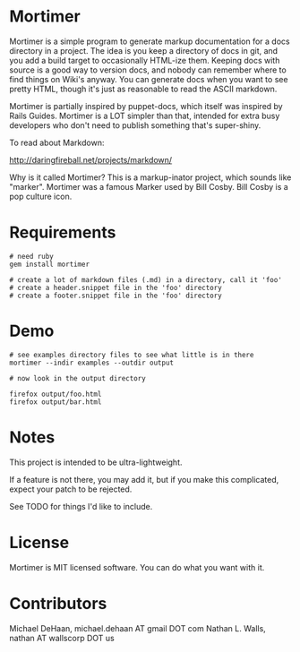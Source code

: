 Mortimer
========

Mortimer is a simple program to generate markup documentation for a docs directory in a project.
The idea is you keep a directory of docs in git, and you add a build target to occasionally HTML-ize them.
Keeping docs with source is a good way to version docs, and nobody can remember where to find things on
Wiki's anyway.  You can generate docs when you want to see pretty HTML, though it's just as reasonable
to read the ASCII markdown.

Mortimer is partially inspired by puppet-docs, which itself was inspired by Rails Guides.
Mortimer is a LOT simpler than that, intended for extra busy developers who don't need
to publish something that's super-shiny.

To read about Markdown:

http://daringfireball.net/projects/markdown/

Why is it called Mortimer?  This is a markup-inator project, which sounds like "marker".
Mortimer was a famous Marker used by Bill Cosby.  Bill Cosby is a pop culture icon.

Requirements
============

    # need ruby
    gem install mortimer

    # create a lot of markdown files (.md) in a directory, call it 'foo'
    # create a header.snippet file in the 'foo' directory
    # create a footer.snippet file in the 'foo' directory

Demo
====

    # see examples directory files to see what little is in there
    mortimer --indir examples --outdir output

    # now look in the output directory

    firefox output/foo.html
    firefox output/bar.html

Notes
=====

This project is intended to be ultra-lightweight.

If a feature is not there, you may add it, but if you make this complicated, expect your
patch to be rejected.

See TODO for things I'd like to include.

License
=======

Mortimer is MIT licensed software.  You can do what you want with it.

Contributors
============

Michael DeHaan, michael.dehaan AT gmail DOT com
Nathan L. Walls, nathan AT wallscorp DOT us

